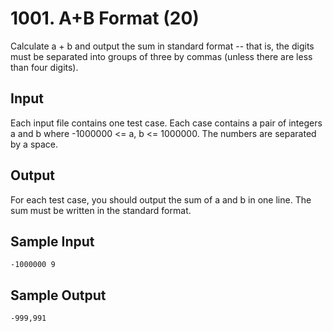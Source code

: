 #  1001. A+B Format (20)

Calculate a + b and output the sum in standard format -- that is, the digits must be separated into groups of three by commas (unless there are less than four digits).

## Input

Each input file contains one test case. Each case contains a pair of integers a and b where -1000000 <= a, b <= 1000000. The numbers are separated by a space.

## Output

For each test case, you should output the sum of a and b in one line. The sum must be written in the standard format.

## Sample Input
```
-1000000 9
```
## Sample Output
```
-999,991
```
